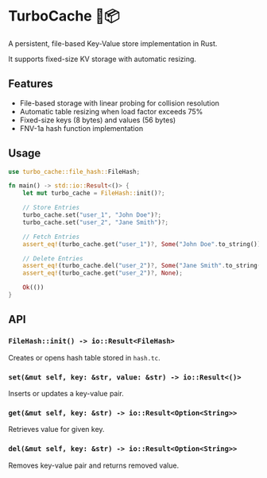 # TurboCache 🚀📦

A persistent, file-based Key-Value store implementation in Rust. 

It supports fixed-size KV storage with automatic resizing.

## Features

- File-based storage with linear probing for collision resolution
- Automatic table resizing when load factor exceeds 75%
- Fixed-size keys (8 bytes) and values (56 bytes)
- FNV-1a hash function implementation

## Usage

```rust
use turbo_cache::file_hash::FileHash;

fn main() -> std::io::Result<()> {
    let mut turbo_cache = FileHash::init()?;

    // Store Entries
    turbo_cache.set("user_1", "John Doe")?;
    turbo_cache.set("user_2", "Jane Smith")?;

    // Fetch Entries
    assert_eq!(turbo_cache.get("user_1")?, Some("John Doe".to_string()));

    // Delete Entries
    assert_eq!(turbo_cache.del("user_2")?, Some("Jane Smith".to_string()));
    assert_eq!(turbo_cache.get("user_2")?, None);

    Ok(())
}
```

## API

### `FileHash::init() -> io::Result<FileHash>`
Creates or opens hash table stored in `hash.tc`.

### `set(&mut self, key: &str, value: &str) -> io::Result<()>`
Inserts or updates a key-value pair.

### `get(&mut self, key: &str) -> io::Result<Option<String>>`
Retrieves value for given key.

### `del(&mut self, key: &str) -> io::Result<Option<String>>`
Removes key-value pair and returns removed value.


